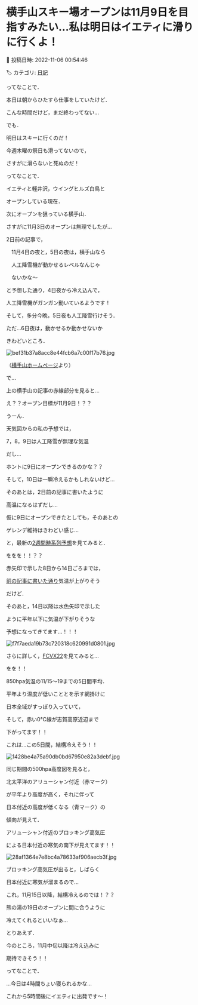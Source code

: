 # 横手山スキー場オープンは11月9日を目指すみたい…私は明日はイエティに滑りに行くよ！

📅 投稿日時: 2022-11-06 00:54:46

🏷️ カテゴリ: [日記](cc4b5682fb7b8b144980957a978653fb0.md)

ってなことで．


本日は朝からひたすら仕事をしていたけど．


こんな時間だけど，まだ終わってない…





でも．


明日はスキーに行くのだ！


今週木曜の祭日も滑ってないので，


さすがに滑らないと死ぬのだ！





ってなことで．


イエティと軽井沢，ウイングヒルズ白鳥と


オープンしている現在．


次にオープンを狙っている横手山．


さすがに11月3日のオープンは無理でしたが…





2日前の記事で，


　11月4日の夜と，5日の夜は，横手山なら


　人工降雪機が動かせるレベルなんじゃ


　ないかな～


と予想した通り，4日夜から冷え込んで，


人工降雪機がガンガン動いているようです！


そして，多分今晩，5日夜も人工降雪行けそう．


ただ…6日夜は，動かせるか動かせないか


きわどいところ．




![bef31b37a8acc8e44fcb6a7c00f17b76.jpg](images/bef31b37a8acc8e44fcb6a7c00f17b76.jpg)




（[横手山ホームページ](https://yokoteyama2307.com/news/18651/)より）





で…


上の横手山の記事の赤線部分を見ると…


え？？オープン目標が11月9日！？？





うーん．


天気図からの私の予想では，


7，8，9日は人工降雪が無理な気温


だし…


ホントに9日にオープンできるのかな？？





そして，10日は一瞬冷えるかもしれないけど…


そのあとは，2日前の記事に書いたように


高温になるはずだし…


仮に9日にオープンできたとしても，そのあとの


ゲレンデ維持はきわどい感じ…





と，最新の[2週間時系列予想](https://www.data.jma.go.jp/gmd/cpd/data/longfcst/fax/fcvx24_12.png)を見てみると．





ををを！！？？


赤矢印で示した8日から14日ごろまでは，


[前の記事に書いた通り](e85570d830c5138dc8dd6307b4cbd88b7.md)気温が上がりそう


だけど．


そのあと，14日以降は水色矢印で示した


ように平年以下に気温が下がりそうな


予想になってきてます…！！！




![f7f7aeda19b73c720318c620991d0801.jpg](images/f7f7aeda19b73c720318c620991d0801.jpg)







さらに詳しく，[FCVX22](https://www.data.jma.go.jp/gmd/cpd/data/longfcst/fax/fcvx22_12.png)を見てみると…


をを！！


850hpa気温の11/15～19までの5日間平均．


平年より温度が低いこととを示す網掛けに


日本全域がすっぽり入っていて，


そして，赤い0℃線が志賀高原近辺まで


下がってます！！


これは…この5日間，結構冷えそう！！




![1428be4a75a90db0bd67950e82a3debf.jpg](images/1428be4a75a90db0bd67950e82a3debf.jpg)







同じ期間の500hpa高度図を見ると，


北太平洋のアリューシャン付近（赤マーク）


が平年より高度が高く，それに伴って


日本付近の高度が低くなる（青マーク）の


傾向が見えて．


アリューシャン付近のブロッキング高気圧


による日本付近の寒気の南下が見えてます！！




![28af1364e7e8bc4a78633af906aecb3f.jpg](images/28af1364e7e8bc4a78633af906aecb3f.jpg)







ブロッキング高気圧が出ると，しばらく


日本付近に寒気が溜まるので…


これ，11月15日以降，結構冷えるのでは！？？


熊の湯の19日のオープンに間に合うように


冷えてくれるといいなぁ…





とりあえず．


今のところ，11月中旬以降は冷え込みに


期待できそう！！





ってなことで．


…今日は4時間ちょい寝られるかな…


これから5時間後にイエティに出発です～！
